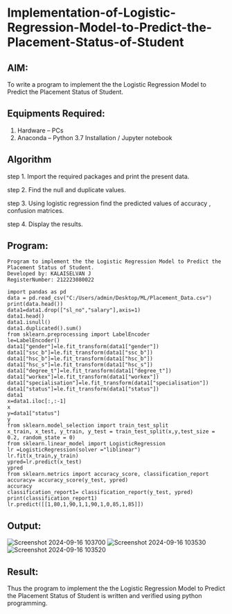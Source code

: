 # Implementation-of-Logistic-Regression-Model-to-Predict-the-Placement-Status-of-Student

## AIM:
To write a program to implement the the Logistic Regression Model to Predict the Placement Status of Student.

## Equipments Required:
1. Hardware – PCs
2. Anaconda – Python 3.7 Installation / Jupyter notebook

## Algorithm
step 1. Import the required packages and print the present data.

step 2. Find the null and duplicate values. 

step 3. Using logistic regression find the predicted values of accuracy , confusion matrices. 

step 4. Display the results.

## Program:
```
Program to implement the the Logistic Regression Model to Predict the Placement Status of Student.
Developed by: KALAISELVAN J
RegisterNumber: 212223080022
```
```
import pandas as pd
data = pd.read_csv("C:/Users/admin/Desktop/ML/Placement_Data.csv")
print(data.head())
data1=data1.drop(["sl_no","salary"],axis=1)
data1.head()
data1.isnull()
data1.duplicated().sum()
from sklearn.preprocessing import LabelEncoder
le=LabelEncoder()
data1["gender"]=le.fit_transform(data1["gender"])
data1["ssc_b"]=le.fit_transform(data1["ssc_b"])
data1["hsc_b"]=le.fit_transform(data1["hsc_b"])
data1["hsc_s"]=le.fit_transform(data1["hsc_s"])
data1["degree_t"]=le.fit_transform(data1["degree_t"])
data1["workex"]=le.fit_transform(data1["workex"])
data1["specialisation"]=le.fit_transform(data1["specialisation"])
data1["status"]=le.fit_transform(data1["status"])
data1
x=data1.iloc[:,:-1]
x
y=data1["status"]
y
from sklearn.model_selection import train_test_split
x_train, x_test, y_train, y_test = train_test_split(x,y,test_size = 0.2, random_state = 0)
from sklearn.linear_model import LogisticRegression
lr =LogisticRegression(solver ="liblinear")
lr.fit(x_train,y_train)
ypred=lr.predict(x_test)
ypred
from sklearn.metrics import accuracy_score, classification_report
accuracy= accuracy_score(y_test, ypred)
accuracy
classification_report1= classification_report(y_test, ypred)
print(classification_report1)
lr.predict([[1,80,1,90,1,1,90,1,0,85,1,85]])
```

## Output:
![Screenshot 2024-09-16 103700](https://github.com/user-attachments/assets/e38a747e-b7ec-4ed2-b79e-ea3c430ce947)
![Screenshot 2024-09-16 103530](https://github.com/user-attachments/assets/f7695986-f3f4-4f10-819b-e2c4a395b3a4)
![Screenshot 2024-09-16 103520](https://github.com/user-attachments/assets/aca43fa9-7d15-4ce4-9a44-7e6e8865472b)

## Result:
Thus the program to implement the the Logistic Regression Model to Predict the Placement Status of Student is written and verified using python programming.

